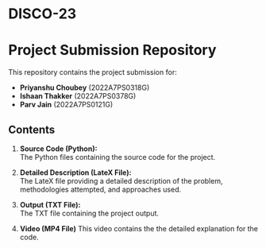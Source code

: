# DISCO-23
# Project Submission Repository

This repository contains the project submission for:

- **Priyanshu Choubey** (2022A7PS0318G)
- **Ishaan Thakker** (2022A7PS0378G)
- **Parv Jain** (2022A7PS0121G)

## Contents

1. **Source Code (Python):**  
   The Python files containing the source code for the project.

2. **Detailed Description (LateX File):**  
   The LateX file providing a detailed description of the problem, methodologies attempted, and approaches used.

3. **Output (TXT File):**  
   The TXT file containing the project output.
   
4. **Video (MP4 File)**
   This video contains the the detailed explanation for the code.
   
